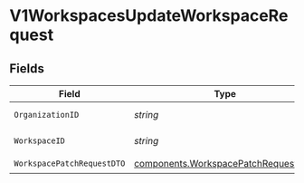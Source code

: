 # V1WorkspacesUpdateWorkspaceRequest


## Fields

| Field                                                                                      | Type                                                                                       | Required                                                                                   | Description                                                                                |
| ------------------------------------------------------------------------------------------ | ------------------------------------------------------------------------------------------ | ------------------------------------------------------------------------------------------ | ------------------------------------------------------------------------------------------ |
| `OrganizationID`                                                                           | *string*                                                                                   | :heavy_check_mark:                                                                         | Organization identifier                                                                    |
| `WorkspaceID`                                                                              | *string*                                                                                   | :heavy_check_mark:                                                                         | Workspace identifier                                                                       |
| `WorkspacePatchRequestDTO`                                                                 | [components.WorkspacePatchRequestDTO](../../models/components/workspacepatchrequestdto.md) | :heavy_check_mark:                                                                         | N/A                                                                                        |